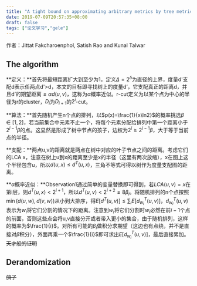```yaml
---
title: "A tight bound on approximating arbitrary metrics by tree metrics"
date: 2019-07-09T20:57:35+08:00
draft: false
tags: ["论文学习","gele"]
---
```


作者：Jittat Fakcharoenphol, Satish Rao and Kunal Talwar

## The algorithm

**定义：**首先将最短距离扩大到至少为1，定义$\Delta=2^\delta$为直径的上界，度量d'支配d表示任两点d'>d，本文的目标即寻找树上的度量d‘，它支配真正的距离d，并且d’的期望距离$\le\alpha d(u,v)$，这称为$\alpha$概率近似。r-cut定义为以某个点为中心的半径为r的cluster，$D_i$为$D_{i+1}$的$2^i$-cut。

**算法：**首先随机产生n个点的排列，以$p(x)=\frac{1}{x\ln2}$的概率挑选$\beta\in[1,2]$，若当前集合中元素不止一个，将每个元素分配给排列中第一个距离小于$2^{i-1}\beta$的点。这显然是形成了树中节点的孩子，边权为$2^i\ge 2^{i-1}\beta$，大于等于当前点的半径。

**支配：**两点u,v的距离就是两点在树中对应的叶子节点之间的距离。考虑它们的LCA x，注意在树上u到x的距离至少是x的半径（这里有两次放缩），x在图上这个半径包含u，所以$d(u,x)\le d^T(u,x)$，三角不等式可得以树作为度量支配图的距离。

**$\alpha$概率近似：**Observation1通过简单的变量替换即可得到，若$LCA(u,v)=x$在第i层，则$d^T(u,x)<2^{i+1}$，所以$d^T(u,v)<2^{i+2}\le8\beta_i$。将随机排列的n个点按照$\min(d(u,w),d(v,w))$从小到大排序，得$E[d^T(u,v)]\le \sum_i E[d^T_{w_i}(u,v)]$，$d^T_{w_i}(u,v)$表示为$w_i$将它们分割的情况下的距离。注意到$w_i$将它们分割时$w_i$必然在前$i-1$个点的前面，否则这些点会将u,v直接分开或者带入更小的集合，由于随机排列，这样的概率为$\frac{1}{i}$。对所有可能的$\beta_i$做积分求期望（这边也有点绕，并不是直接对$\beta$积分），外面再乘一个$\frac{1}{i}$即可求出$E[d^T_{w_i}(u,v)]$，最后直接累加。~~天才般的证明~~

## Derandomization

~~鸽了~~